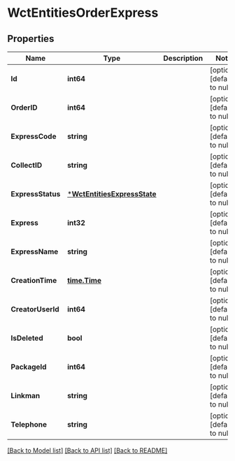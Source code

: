 # WctEntitiesOrderExpress

## Properties
Name | Type | Description | Notes
------------ | ------------- | ------------- | -------------
**Id** | **int64** |  | [optional] [default to null]
**OrderID** | **int64** |  | [optional] [default to null]
**ExpressCode** | **string** |  | [optional] [default to null]
**CollectID** | **string** |  | [optional] [default to null]
**ExpressStatus** | [***WctEntitiesExpressState**](WCT.Entities.ExpressState.md) |  | [optional] [default to null]
**Express** | **int32** |  | [optional] [default to null]
**ExpressName** | **string** |  | [optional] [default to null]
**CreationTime** | [**time.Time**](time.Time.md) |  | [optional] [default to null]
**CreatorUserId** | **int64** |  | [optional] [default to null]
**IsDeleted** | **bool** |  | [optional] [default to null]
**PackageId** | **int64** |  | [optional] [default to null]
**Linkman** | **string** |  | [optional] [default to null]
**Telephone** | **string** |  | [optional] [default to null]

[[Back to Model list]](../README.md#documentation-for-models) [[Back to API list]](../README.md#documentation-for-api-endpoints) [[Back to README]](../README.md)

